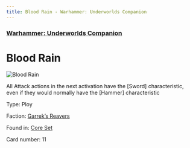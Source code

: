 ```yaml
---
title: Blood Rain - Warhammer: Underworlds Companion
---
```


### [Warhammer: Underworlds Companion](https://guidokessels.github.io/wh-underworlds)

  

# Blood Rain

![Blood Rain](https://warhammerunderworlds.com/wp-content/uploads/sites/6/2017/12/011_ENG-Blood-Rain.png)

All Attack actions in the next activation have the [Sword] characteristic, even if they would normally have the [Hammer] characteristic

Type: Ploy

Faction: [Garrek’s Reavers](https://guidokessels.github.io/wh-underworlds/factions/garreks-reavers)

Found in: [Core Set](https://guidokessels.github.io/wh-underworlds/locations/core-set)

Card number: 11
